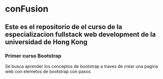 # conFusion 
<h2>Este es el repositorio de el curso de la especializacion fullstack web development de la universidad de Hong Kong</h2>
<h3>Primer curso Bootstrap</h3>
<p>Se busca aprender los conceptos de bootstrap a traves de crear una pagina web con elemetos de bootstrap con pasos<p> 
